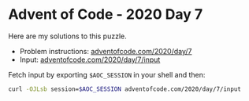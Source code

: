 # Advent of Code - 2020 Day 7
Here are my solutions to this puzzle.

* Problem instructions: [adventofcode.com/2020/day/7](https://adventofcode.com/2020/day/7)
* Input: [adventofcode.com/2020/day/7/input](https://adventofcode.com/2020/day/7/input)

Fetch input by exporting `$AOC_SESSION` in your shell and then:
```bash
curl -OJLsb session=$AOC_SESSION adventofcode.com/2020/day/7/input
```
